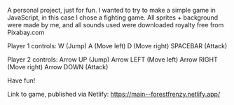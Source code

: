 A personal project, just for fun. I wanted to try to make a simple game in JavaScript, in this case I chose a fighting game. 
All sprites + background were made by me, and all sounds used were downloaded royalty free from Pixabay.com

Player 1 controls:
W (Jump)
A (Move left)
D (Move right)
SPACEBAR (Attack)

Player 2 controls: 
Arrow UP (Jump)
Arrow LEFT (Move left)
Arrow RIGHT (Move right)
Arrow DOWN (Attack) 

Have fun!

Link to game, published via Netlify:
https://main--forestfrenzy.netlify.app/
